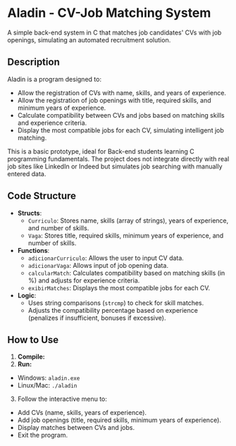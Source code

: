 # Aladin - CV-Job Matching System

A simple back-end system in C that matches job candidates' CVs with job openings, simulating an automated recruitment solution.

## Description
Aladin is a program designed to:
- Allow the registration of CVs with name, skills, and years of experience.
- Allow the registration of job openings with title, required skills, and minimum years of experience.
- Calculate compatibility between CVs and jobs based on matching skills and experience criteria.
- Display the most compatible jobs for each CV, simulating intelligent job matching.

This is a basic prototype, ideal for Back-end students learning C programming fundamentals. The project does not integrate directly with real job sites like LinkedIn or Indeed but simulates job searching with manually entered data.

## Code Structure
- **Structs**:
  - `Curriculo`: Stores name, skills (array of strings), years of experience, and number of skills.
  - `Vaga`: Stores title, required skills, minimum years of experience, and number of skills.
- **Functions**:
  - `adicionarCurriculo`: Allows the user to input CV data.
  - `adicionarVaga`: Allows input of job opening data.
  - `calcularMatch`: Calculates compatibility based on matching skills (in %) and adjusts for experience criteria.
  - `exibirMatches`: Displays the most compatible jobs for each CV.
- **Logic**:
  - Uses string comparisons (`strcmp`) to check for skill matches.
  - Adjusts the compatibility percentage based on experience (penalizes if insufficient, bonuses if excessive).

## How to Use
1. **Compile:**
2. **Run:**
- Windows: `aladin.exe`
- Linux/Mac: `./aladin`
3. Follow the interactive menu to:
- Add CVs (name, skills, years of experience).
- Add job openings (title, required skills, minimum years of experience).
- Display matches between CVs and jobs.
- Exit the program.
